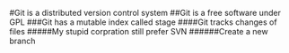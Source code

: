 #Git is a distributed version control system
##Git is a free software under GPL
###Git has a mutable index called stage
####Git tracks changes of files
#####My stupid corpration still prefer SVN
######Create a new branch
